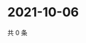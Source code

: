 # 2021-10-06

共 0 条

<!-- BEGIN WEIBO -->
<!-- 最后更新时间 Wed Oct 06 2021 06:00:44 GMT+0800 (China Standard Time) -->

<!-- END WEIBO -->
